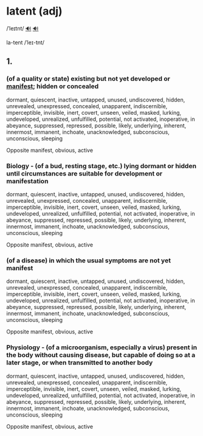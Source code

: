 # latent (adj)

/ˈleɪtnt/ [🔊](https://www.oxfordlearnersdictionaries.com/media/english/uk_pron/l/lat/laten/latent__gb_1.mp3) [🔊](https://www.oxfordlearnersdictionaries.com/media/english/us_pron/l/lat/laten/latent__us_1.mp3)

la-tent /ˈleɪ-tnt/

## 1.

### (of a quality or state) existing but not yet developed or [manifest](../m/manifest-adj.md#clear-or-obvious-to-the-eye-or-mind); hidden or concealed

dormant, quiescent, inactive, untapped, unused, undiscovered, hidden, unrevealed, unexpressed, concealed, unapparent, indiscernible, imperceptible, invisible, inert, covert, unseen, veiled, masked, lurking, undeveloped, unrealized, unfulfilled, potential, not activated, inoperative, in abeyance, suppressed, repressed, possible, likely, underlying, inherent, innermost, immanent, inchoate, unacknowledged, subconscious, unconscious, sleeping

Opposite manifest, obvious, active

### Biology - (of a bud, resting stage, etc.) lying dormant or hidden until circumstances are suitable for development or manifestation

dormant, quiescent, inactive, untapped, unused, undiscovered, hidden, unrevealed, unexpressed, concealed, unapparent, indiscernible, imperceptible, invisible, inert, covert, unseen, veiled, masked, lurking, undeveloped, unrealized, unfulfilled, potential, not activated, inoperative, in abeyance, suppressed, repressed, possible, likely, underlying, inherent, innermost, immanent, inchoate, unacknowledged, subconscious, unconscious, sleeping

Opposite manifest, obvious, active

### (of a disease) in which the usual symptoms are not yet manifest

dormant, quiescent, inactive, untapped, unused, undiscovered, hidden, unrevealed, unexpressed, concealed, unapparent, indiscernible, imperceptible, invisible, inert, covert, unseen, veiled, masked, lurking, undeveloped, unrealized, unfulfilled, potential, not activated, inoperative, in abeyance, suppressed, repressed, possible, likely, underlying, inherent, innermost, immanent, inchoate, unacknowledged, subconscious, unconscious, sleeping

Opposite manifest, obvious, active

### Physiology - (of a microorganism, especially a virus) present in the body without causing disease, but capable of doing so at a later stage, or when transmitted to another body

dormant, quiescent, inactive, untapped, unused, undiscovered, hidden, unrevealed, unexpressed, concealed, unapparent, indiscernible, imperceptible, invisible, inert, covert, unseen, veiled, masked, lurking, undeveloped, unrealized, unfulfilled, potential, not activated, inoperative, in abeyance, suppressed, repressed, possible, likely, underlying, inherent, innermost, immanent, inchoate, unacknowledged, subconscious, unconscious, sleeping

Opposite manifest, obvious, active